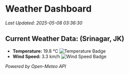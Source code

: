 
# Weather Dashboard

_Last Updated: 2025-05-08 03:36:30_

## Current Weather Data: (Srinagar, JK)
- **Temperature:** 19.8 °C ![Temperature Badge](https://img.shields.io/badge/Temperature-Low%20Temp-blue)
- **Wind Speed:** 3.3 km/h ![Wind Speed Badge](https://img.shields.io/badge/Wind%20Speed-Light%20Wind-blue)

*Powered by Open-Meteo API*
